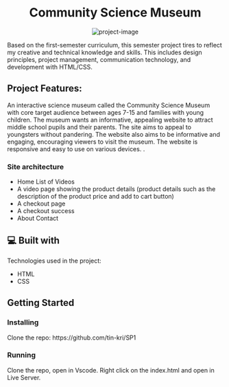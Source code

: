 

<h1 align="center" id="title">Community Science Museum</h1>

<p align="center"><img src="https://socialify.git.ci/tin-kri/SP1/image?name=1&owner=1&theme=Light" alt="project-image"></p>

<p id="description">Based on the first-semester curriculum, this semester project tires to reflect my creative and technical knowledge and skills. This includes design principles, project management, communication technology, and development with HTML/CSS.</p>

<h2>Project Features:</h2>
<p> An interactive science museum called the Community Science Museum with core target audience between ages 7-15 and families with young children. The museum wants an informative, appealing website to attract middle school pupils and their parents. The site aims to appeal to youngsters without pandering. The website also aims to be informative and engaging, encouraging viewers to visit the museum. The website is responsive and easy to use on various devices. 
.

<h3>Site architecture </h3> 

*    Home List of Videos
*   A video page showing the product details (product details such as the description of the product price and add to cart button)
*   A checkout page
*   A checkout success 
*   About Contact
  
<h2>💻 Built with</h2>

Technologies used in the project:

*   HTML
*   CSS


<h2>Getting Started</h2>
<h3>Installing</h3>
Clone the repo: https://github.com/tin-kri/SP1
    
<h3>Running</h3>
Clone the repo, open in Vscode. Right click on the index.html and open in Live Server.



